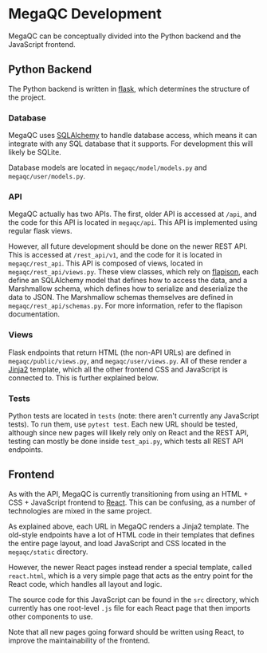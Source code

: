 # MegaQC Development
MegaQC can be conceptually divided into the Python backend
and the JavaScript frontend.

## Python Backend
The Python backend is written in [flask](https://www.palletsprojects.com/p/flask/), which
determines the structure of the project.

### Database
MegaQC uses [SQLAlchemy](https://docs.sqlalchemy.org/) to handle database access, which
means it can integrate with any SQL database that it supports. For development this will
likely be SQLite.

Database models are located in `megaqc/model/models.py` and `megaqc/user/models.py`.

### API
MegaQC actually has two APIs. The first, older API is accessed at `/api`, and the code
for this API is located in `megaqc/api`. This API is implemented using regular flask
views.

However, all future development should be done on the newer REST API.
This is accessed at `/rest_api/v1`, and the code for it is located in `megaqc/rest_api`.
This API is composed of views, located in `megaqc/rest_api/views.py`. These view classes, 
which rely on [flapison](https://github.com/TMiguelT/flapison), each define an SQLAlchemy
model that defines how to access the data, and a Marshmallow schema, which defines how
to serialize and deserialize the data to JSON. The Marshmallow schemas themselves are
defined in `megaqc/rest_api/schemas.py`. For more information, refer to the 
flapison documentation.

### Views
Flask endpoints that return HTML (the non-API URLs) are defined in `megaqc/public/views.py`,
and `megaqc/user/views.py`. All of these render a
[Jinja2](https://jinja.palletsprojects.com/en/2.11.x/) template, which all the other
frontend CSS and JavaScript is connected to. This is further explained below.

### Tests
Python tests are located in `tests` (note: there aren't currently any JavaScript tests).
To run them, use `pytest test`. Each new URL should be tested, although
since new pages will likely rely only on React and the REST API, testing can mostly
be done inside `test_api.py`, which tests all REST API endpoints.

## Frontend
As with the API, MegaQC is currently transitioning from using an HTML + CSS + JavaScript 
frontend to [React](https://reactjs.org/). This can be confusing, as a number of 
technologies are mixed in the same project.

As explained above, each URL in MegaQC renders a Jinja2 template. The old-style
endpoints have a lot of HTML code in their templates that defines the entire page layout,
and load JavaScript and CSS located in the `megaqc/static` directory.

However, the newer React pages instead render a special template, called `react.html`,
which is a very simple page that acts as the entry point for the React code, which handles
all layout and logic.

The source code for this JavaScript can be found in the `src` directory, which currently
has one root-level `.js` file for each React page that then imports other components
to use.

Note that all new pages going forward should be written using React, to improve the
maintainability of the frontend.
